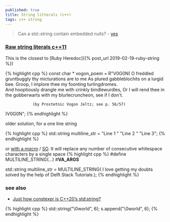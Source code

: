 ```yaml
---
published: true
title: String litterals (c++)
tags: c++ string
---
```

> Can a std::string contain embedded nulls? - [yes](https://stackoverflow.com/questions/2845769/can-a-stdstring-contain-embedded-nulls)

### [Raw string literals c++11](https://stackoverflow.com/a/5460235/51386)

This is the closest to [Ruby Heredoc]({% post_url 2019-02-19-ruby-string %})

{% highlight cpp %}
const char * vogon_poem = R"V0G0N(
             O freddled gruntbuggly thy micturations are to me
                 As plured gabbleblochits on a lurgid bee.
              Groop, I implore thee my foonting turlingdromes.   
           And hooptiously drangle me with crinkly bindlewurdles,
Or I will rend thee in the gobberwarts with my blurlecruncheon, see if I don't.

                (by Prostetnic Vogon Jeltz; see p. 56/57)
)V0G0N";
{% endhighlight %}

older solution, for a one line string

{% highlight cpp %}
std::string multiline_str =
    "Line 1 "
    "Line 2 "
    "Line 3";
{% endhighlight %}

or [with a _macro_](https://www.delftstack.com/howto/cpp/cpp-multiline-string-cpp/) / [SO](https://stackoverflow.com/a/14293615/51386). It will replace any number of consecutive whitespace characters by a single space
{% highlight cpp %}
#define MULTILINE_STRING(...) #__VA_ARGS__

 std::string multiline_str = MULTILINE_STRING(
      I love getting my doubts solved 
      by the help of Delft Stack Tutorials.);
{% endhighlight %}

### see also
- [	Just how constexpr is C++20’s std:string?](https://news.ycombinator.com/item?id=37431425)

{% highlight cpp %}
std::string("\0world", 6);
s.append("\0world", 6);
{% endhighlight %}
